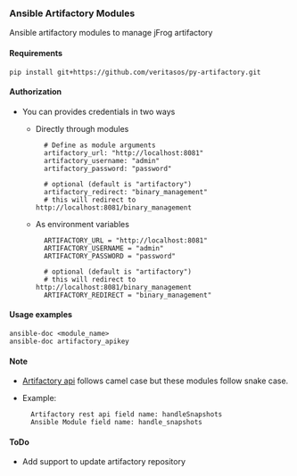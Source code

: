 ### Ansible Artifactory Modules
Ansible artifactory modules to manage jFrog artifactory


#### Requirements

    pip install git+https://github.com/veritasos/py-artifactory.git


#### Authorization
- You can provides credentials in two ways

    - Directly through modules

            # Define as module arguments
            artifactory_url: "http://localhost:8081"
            artifactory_username: "admin"
            artifactory_password: "password"

            # optional (default is "artifactory")
            artifactory_redirect: "binary_management"
            # this will redirect to http://localhost:8081/binary_management

    - As environment variables

            ARTIFACTORY_URL = "http://localhost:8081"
            ARTIFACTORY_USERNAME = "admin"
            ARTIFACTORY_PASSWORD = "password"

            # optional (default is "artifactory")
            # this will redirect to http://localhost:8081/binary_management
            ARTIFACTORY_REDIRECT = "binary_management"


#### Usage examples

    ansible-doc <module_name>
    ansible-doc artifactory_apikey


#### Note

- [Artifactory api](https://www.jfrog.com/confluence/display/RTF/Artifactory+REST+API) follows camel case but these modules follow snake case.
- Example:

        Artifactory rest api field name: handleSnapshots
        Ansible Module field name: handle_snapshots


#### ToDo
- Add support to update artifactory repository
